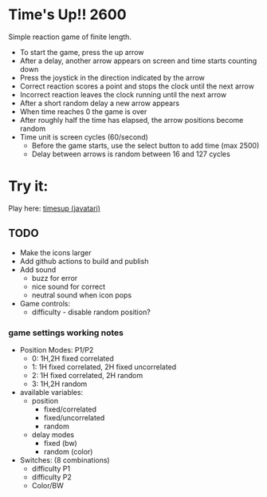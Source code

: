 # Time's Up!! 2600
Simple reaction game of finite length. 
* To start the game, press the up arrow
* After a delay, another arrow appears on screen and time starts counting down
* Press the joystick in the direction indicated by the arrow
* Correct reaction scores a point and stops the clock until the next arrow
* Incorrect reaction leaves the clock running until the next arrow
* After a short random delay a new arrow appears
* When time reaches 0 the game is over
* After roughly half the time has elapsed, the arrow positions become random
* Time unit is screen cycles (60/second)
  * Before the game starts, use the select button to add time (max 2500)
  * Delay between arrows is random between 16 and 127 cycles

# Try it:
Play here: [timesup (javatari)](https://javatari.org/?ROM=https://kismographic.binaryj.net/roms/timesup.bin)

## TODO
* Make the icons larger
* Add github actions to build and publish
* Add sound
  * buzz for error
  * nice sound for correct
  * neutral sound when icon pops
* Game controls:
  * difficulty - disable random position?

### game settings working notes
* Position Modes: P1/P2
  * 0: 1H,2H fixed correlated
  * 1: 1H fixed correlated, 2H fixed uncorrelated
  * 2: 1H fixed correlated, 2H random
  * 3: 1H,2H random
* available variables:
  * position
    * fixed/correlated
    * fixed/uncorrelated
    * random
  * delay modes
    * fixed (bw)
    * random (color)
* Switches: (8 combinations)
  * difficulty P1
  * difficulty P2
  * Color/BW
